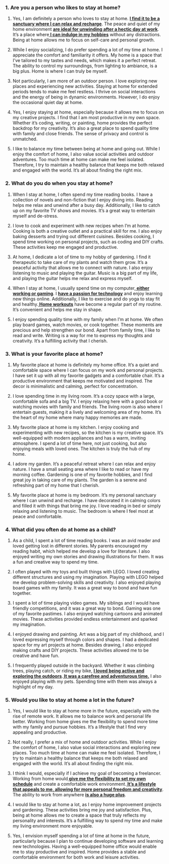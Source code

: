 ### 1. Are you a person who likes to stay at home?

1. Yes, I am definitely a person who loves to stay at home. <b><u>I find it to be a sanctuary where I can relax and recharge</u></b>. The peace and quiet of my home environment <b><u>are ideal for unwinding after a hectic day at work</u></b>. It’s a place where<b><u> I can indulge in my hobbies</u></b> without any distractions. Being at home allows me to focus on self-care and personal growth.

2. While I enjoy socializing, I do prefer spending a lot of my time at home. I appreciate the comfort and familiarity it offers. My home is a space that I’ve tailored to my tastes and needs, which makes it a perfect retreat. The ability to control my surroundings, from lighting to ambiance, is a big plus. Home is where I can truly be myself.

3. Not particularly, I am more of an outdoor person. I love exploring new places and experiencing new activities. Staying at home for extended periods tends to make me feel restless. I thrive on social interactions and the energy of being in dynamic environments. However, I do enjoy the occasional quiet day at home.

4. Yes, I enjoy staying at home, especially because it allows me to focus on my creative projects. I find that I am most productive in my own space. Whether it’s coding, writing, or painting, home provides the perfect backdrop for my creativity. It’s also a great place to spend quality time with family and close friends. The sense of privacy and control is unmatched.

5. I like to balance my time between being at home and going out. While I enjoy the comfort of home, I also value social activities and outdoor adventures. Too much time at home can make me feel isolated. Therefore, I try to maintain a healthy balance that keeps me both relaxed and engaged with the world. It’s all about finding the right mix.

### 2. What do you do when you stay at home?

1. When I stay at home, I often spend my time reading books. I have a collection of novels and non-fiction that I enjoy diving into. Reading helps me relax and unwind after a busy day. Additionally, I like to catch up on my favorite TV shows and movies. It’s a great way to entertain myself and de-stress.

2. I love to cook and experiment with new recipes when I’m at home. Cooking is both a creative outlet and a practical skill for me. I also enjoy baking desserts and trying out different cuisines. Besides cooking, I spend time working on personal projects, such as coding and DIY crafts. These activities keep me engaged and productive.

3. At home, I dedicate a lot of time to my hobby of gardening. I find it therapeutic to take care of my plants and watch them grow. It’s a peaceful activity that allows me to connect with nature. I also enjoy listening to music and playing the guitar. Music is a big part of my life, and playing the guitar helps me relax and express myself.

4. When I stay at home, I usually spend time on my computer,<b><u> either working or gaming</u></b>. I <b><u>have a passion for technology</u></b> and enjoy learning new things online. Additionally, I like to exercise and do yoga to stay fit and healthy.<b><u> Home workouts</u></b> have become a regular part of my routine. It’s convenient and helps me stay in shape.

5. I enjoy spending quality time with my family when I’m at home. We often play board games, watch movies, or cook together. These moments are precious and help strengthen our bond. Apart from family time, I like to read and write. Writing is a way for me to express my thoughts and creativity. It’s a fulfilling activity that I cherish.

### 3. What is your favorite place at home?

1. My favorite place at home is definitely my home office. It’s a quiet and comfortable space where I can focus on my work and personal projects. I have set it up with all my favorite gadgets and a comfortable chair. It’s a productive environment that keeps me motivated and inspired. The decor is minimalistic and calming, perfect for concentration.

2. I love spending time in my living room. It’s a cozy space with a large, comfortable sofa and a big TV. I enjoy relaxing here with a good book or watching movies with family and friends. The living room is also where I entertain guests, making it a lively and welcoming area of my home. It’s the heart of my home where many happy memories are made.

3. My favorite place at home is my kitchen. I enjoy cooking and experimenting with new recipes, so the kitchen is my creative space. It’s well-equipped with modern appliances and has a warm, inviting atmosphere. I spend a lot of time here, not just cooking, but also enjoying meals with loved ones. The kitchen is truly the hub of my home.

4. I adore my garden. It’s a peaceful retreat where I can relax and enjoy nature. I have a small seating area where I like to read or have my morning coffee. Gardening is one of my favorite hobbies, and I find great joy in taking care of my plants. The garden is a serene and refreshing part of my home that I cherish.

5. My favorite place at home is my bedroom. It’s my personal sanctuary where I can unwind and recharge. I have decorated it in calming colors and filled it with things that bring me joy. I love reading in bed or simply relaxing and listening to music. The bedroom is where I feel most at peace and comfortable.

### 4. What did you often do at home as a child?

1. As a child, I spent a lot of time reading books. I was an avid reader and loved getting lost in different stories. My parents encouraged my reading habit, which helped me develop a love for literature. I also enjoyed writing my own stories and drawing illustrations for them. It was a fun and creative way to spend my time.

2. I often played with my toys and built things with LEGO. I loved creating different structures and using my imagination. Playing with LEGO helped me develop problem-solving skills and creativity. I also enjoyed playing board games with my family. It was a great way to bond and have fun together.

3. I spent a lot of time playing video games. My siblings and I would have friendly competitions, and it was a great way to bond. Gaming was one of my favorite pastimes. I also enjoyed watching cartoons and animated movies. These activities provided endless entertainment and sparked my imagination.

4. I enjoyed drawing and painting. Art was a big part of my childhood, and I loved expressing myself through colors and shapes. I had a dedicated space for my art projects at home. Besides drawing, I also enjoyed making crafts and DIY projects. These activities allowed me to be creative and have fun.

5. I frequently played outside in the backyard. Whether it was climbing trees, playing catch, or riding my bike, <b><u>I loved being active and exploring the outdoors</u></b>.<b><u> It was a carefree and adventurous time.</u></b> I also enjoyed playing with my pets. Spending time with them was always a highlight of my day.

### 5. Would you like to stay at home a lot in the future?

1. Yes, I would like to stay at home more in the future, especially with the rise of remote work. It allows me to balance work and personal life better. Working from home gives me the flexibility to spend more time with my family and pursue hobbies. It’s a lifestyle that I find very appealing and productive.

2. Not really, I prefer a mix of home and outdoor activities. While I enjoy the comfort of home, I also value social interactions and exploring new places. Too much time at home can make me feel isolated. Therefore, I try to maintain a healthy balance that keeps me both relaxed and engaged with the world. It’s all about finding the right mix.

3. I think I would, especially if I achieve my goal of becoming a freelancer. Working from home would<b><u> give me the flexibility to set my own schedule</u></b> and create a comfortable work environment.<b><u> It’s a lifestyle that appeals to me, allowing for more personal freedom and creativity</u></b>. The ability to work from anywhere <b><u>is also a huge plus</u></b>.

4. I would like to stay at home a lot, as I enjoy home improvement projects and gardening. These activities bring me joy and satisfaction. Plus, being at home allows me to create a space that truly reflects my personality and interests. It’s a fulfilling way to spend my time and make my living environment more enjoyable.

5. Yes, I envision myself spending a lot of time at home in the future, particularly because I plan to continue developing software and learning new technologies. Having a well-equipped home office would enable me to stay productive and inspired. Home provides a stable and comfortable environment for both work and leisure activities.